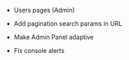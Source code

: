 - Users pages (Admin)

- Add pagination search params in URL 
- Make Admin Panel adaptive
- Fix console alerts